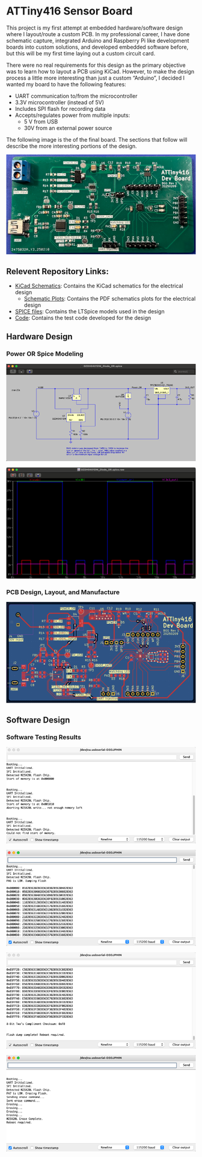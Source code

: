 # ATTiny416 Sensor Board

This project is my first attempt at embedded hardware/software design where I layout/route a custom PCB. In my professional career, I have done schematic capture, integrated Arduino and Raspberry Pi like development boards into custom solutions, and developed embedded software before, but this will be my first time laying out a custom circuit card.

There were no real requirements for this design as the primary objective was to learn how to layout a PCB using KiCad. However, to make the design process a little more interesting than just a custom “Arduino”, I decided I wanted my board to have the following features:

-	UART communication to/from the microcontroller 
-	3.3V microcontroller (instead of 5V)
-	Includes SPI flash for recording data
-	Accepts/regulates power from multiple inputs:
    - 5 V from USB
    - 30V from an external power source
 
The following image is the of the final board. The sections that follow will describe the more interesting portions of the design.

![Board Front](Pictures/Board_Front.png)

## Relevent Repository Links:

- [KiCad Schematics](KiCad/): Contains the KiCad schematics for the electrical design
    -  [Schematic Plots](KiCad/Plots/): Contains the PDF schematics plots for the electrical design
- [SPICE files](SPICE): Contains the LTSpice models used in the design
- [Code](Code): Contains the test code developed for the design

## Hardware Design

### Power OR Spice Modeling

![LTSpice Schematic](Pictures/Power_OR_SPICE_Schematic.png)

![LTSpice Results](Pictures/Power_OR_SPICE_Results.png)

### PCB Design, Layout, and Manufacture

![PCB Layout](Pictures/PCB_Layout.png)
 
## Software Design

### Software Testing Results

![Booting](Pictures/Booting.png)

![Start Flash Dump](Pictures/Start_Flash_Dump.png)

![End Flash Dump](Pictures/End_Flash_Dump.png)

![Erasing](Pictures/Erase_Flash.png)


